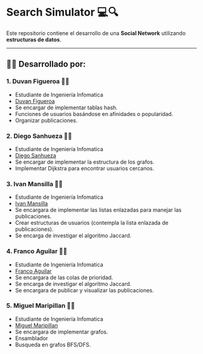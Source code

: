 # Search Simulator 💻🔍

Este repositorio contiene el desarrollo de una **Social Network** utilizando **estructuras de datos**.

---

## 👨‍💻 Desarrollado por:

### 1. Duvan Figueroa 👨‍💻
- Estudiante de Ingeniería Infomatica
- [Duvan Figueroa](https://github.com/HisokaMorow1)
- Se encargar de implementar tablas hash.
- Funciones de usuarios basándose en afinidades o popularidad.
- Organizar publicaciones.

### 2. Diego Sanhueza 👨‍💻
- Estudiante de Ingeniería Infomatica
- [Diego Sanhueza](https://github.com/Diego0119)
- Se encargar de implementar la estructura de los grafos.
- Implementar Dijkstra para encontrar usuarios cercanos.

### 3. Ivan Mansilla 👨‍💻
- Estudiante de Ingeniería Infomatica
- [Ivan Mansilla](https://github.com/ivnmansi)
- Se encargara de implementar las listas enlazadas para manejar las publicaciones.
- Crear estructuras de usuarios (contempla la lista enlazada de publicaciones).
- Se encarga de investigar el algoritmo Jaccard.


### 4. Franco Aguilar 👨‍💻
- Estudiante de Ingeniería Infomatica
- [Franco Aguilar](https://github.com/faguilardc)
- Se encargara de las colas de prioridad.
- Se encarga de investigar el algoritmo Jaccard.
- Se encargara de publicar y visualizar las publicaciones.    

### 5. Miguel Maripillan 👨‍💻
- Estudiante de Ingeniería Infomatica
- [Miguel Maripillan](https://github.com/mihel1)
- Se encargara de implementar grafos.
- Ensamblador
- Busqueda en grafos BFS/DFS.
